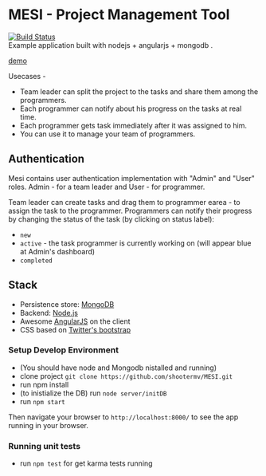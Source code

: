 # MESI - Project Management Tool
[![Build Status](https://travis-ci.org/shootermv/MESI.svg?branch=master)](https://travis-ci.org/shootermv/MESI.svg?branch=master)  
Example application built with nodejs + angularjs + mongodb .

[demo](http://mesi-tasks.herokuapp.com/)

Usecases - 
  - Team leader can split the project to the tasks and share them among the programmers.
  - Each programmer can notify about his progress on the tasks at real time.
  - Each programmer gets task immediately after it was assigned to him.
  - You can use it to manage your team of programmers.

## Authentication
Mesi contains user authentication implementation with "Admin" and "User" roles.
Admin - for a team leader and User - for  programmer.

Team leader can create tasks and drag them to programmer earea - to assign the task to the programmer.
Programmers can notify their progress by changing the status of the task (by clicking on status label):

* `new`
* `active` - the task programmer is currently working on (will appear blue at Admin's dashboard)
* `completed`
 
## Stack

* Persistence store: [MongoDB](http://www.mongodb.org/)
* Backend: [Node.js](http://nodejs.org/)
* Awesome [AngularJS](http://www.angularjs.org/) on the client
* CSS based on [Twitter's bootstrap](http://twitter.github.com/bootstrap/)

### Setup Develop Environment
* (You should have node and Mongodb nistalled and running)
* clone project `git clone https://github.com/shootermv/MESI.git`
* run npm install
* (to inistialize the DB) run `node server/initDB`
* run  `npm start`

Then navigate your browser to `http://localhost:8000/` to see the app running in
your browser.



### Running unit tests

* run `npm test` for get karma tests running 

